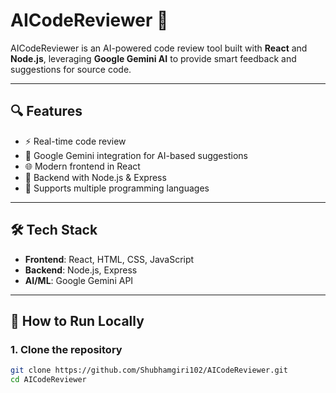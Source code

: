 # AICodeReviewer 🚀

AICodeReviewer is an AI-powered code review tool built with **React** and **Node.js**, leveraging **Google Gemini AI** to provide smart feedback and suggestions for source code.

---

## 🔍 Features

- ⚡ Real-time code review
- 🤖 Google Gemini integration for AI-based suggestions
- 🌐 Modern frontend in React
- 📡 Backend with Node.js & Express
- 📄 Supports multiple programming languages

---

## 🛠 Tech Stack

- **Frontend**: React, HTML, CSS, JavaScript
- **Backend**: Node.js, Express
- **AI/ML**: Google Gemini API

---

## 🚀 How to Run Locally

### 1. Clone the repository

```bash
git clone https://github.com/Shubhamgiri102/AICodeReviewer.git
cd AICodeReviewer
